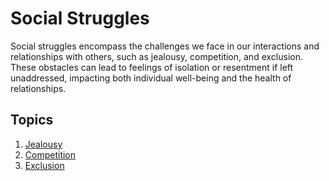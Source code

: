# Social Struggles

Social struggles encompass the challenges we face in our interactions and relationships with others, such as jealousy, competition, and exclusion. These obstacles can lead to feelings of isolation or resentment if left unaddressed, impacting both individual well-being and the health of relationships.

## Topics

1. [Jealousy](Project_Universe/Human_Nature/Challenges_and_Obstacles/Jealousy.md)
2. [Competition](Competition.md)
3. [Exclusion](Exclusion.md)
